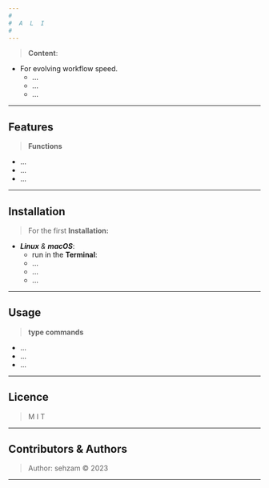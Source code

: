 ```yaml
---
#
#  A  L  I 
# 
---
```

> __Content__:
  - For evolving workflow speed.
    - ...
    - ...
    - ...
---
## Features

> __Functions__
  - ...
  - ...
  - ...
---
## Installation

> For the first __Installation:__

- ___Linux__ & __macOS___:
  - run in the __Terminal__:
  - ...
  - ...
  - ...
---
## Usage

> __type commands__
  - ...
  - ...
  - ...
---
## Licence

> M I T
---
## Contributors & Authors
> Author: sehzam © 2023
---

